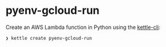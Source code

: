 # pyenv-gcloud-run

Create an AWS Lambda function in Python using the [kettle-cli](https://github.com/nlathia/kettle-cli):

```bash
❯ kettle create pyenv-gcloud-run
```
